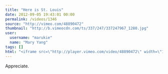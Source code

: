 ```yaml
---
title: "Here is St. Louis"
date: 2012-09-05 19:43:01 00:00
permalink: /videos/1346
source: "http://vimeo.com/48890472"
thumbnail: "http://b.vimeocdn.com/ts/337/247/337247967_1280.jpg"
user:
  username: "marukie"
  name: "Mary Yang"
tags: []
html: "<iframe src=\"http://player.vimeo.com/video/48890472\" width=\"1920\" height=\"1080\" frameborder=\"0\" webkitAllowFullScreen mozallowfullscreen allowFullScreen></iframe>"
---
```


Appreciate.